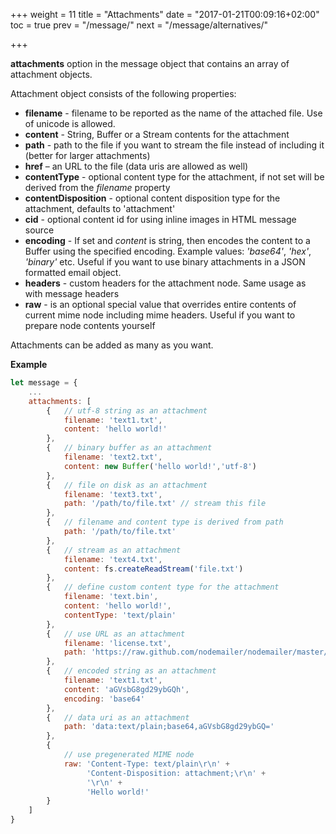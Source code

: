 +++
weight = 11
title = "Attachments"
date = "2017-01-21T00:09:16+02:00"
toc = true
prev = "/message/"
next = "/message/alternatives/"

+++

**attachments** option in the message object that contains an array of attachment objects.

Attachment object consists of the following properties:

- **filename** - filename to be reported as the name of the attached file. Use of unicode is allowed.
- **content** - String, Buffer or a Stream contents for the attachment
- **path** - path to the file if you want to stream the file instead of including it (better for larger attachments)
- **href** – an URL to the file (data uris are allowed as well)
- **contentType** - optional content type for the attachment, if not set will be derived from the *filename* property
- **contentDisposition** - optional content disposition type for the attachment, defaults to 'attachment'
- **cid** - optional content id for using inline images in HTML message source
- **encoding** - If set and *content* is string, then encodes the content to a Buffer using the specified encoding. Example values: *'base64'*, *'hex'*, *'binary'* etc. Useful if you want to use binary attachments in a JSON formatted email object.
- **headers** - custom headers for the attachment node. Same usage as with message headers
- **raw** - is an optional special value that overrides entire contents of current mime node including mime headers. Useful if you want to prepare node contents yourself

Attachments can be added as many as you want.

**Example**

```javascript
let message = {
    ...
    attachments: [
        {   // utf-8 string as an attachment
            filename: 'text1.txt',
            content: 'hello world!'
        },
        {   // binary buffer as an attachment
            filename: 'text2.txt',
            content: new Buffer('hello world!','utf-8')
        },
        {   // file on disk as an attachment
            filename: 'text3.txt',
            path: '/path/to/file.txt' // stream this file
        },
        {   // filename and content type is derived from path
            path: '/path/to/file.txt'
        },
        {   // stream as an attachment
            filename: 'text4.txt',
            content: fs.createReadStream('file.txt')
        },
        {   // define custom content type for the attachment
            filename: 'text.bin',
            content: 'hello world!',
            contentType: 'text/plain'
        },
        {   // use URL as an attachment
            filename: 'license.txt',
            path: 'https://raw.github.com/nodemailer/nodemailer/master/LICENSE'
        },
        {   // encoded string as an attachment
            filename: 'text1.txt',
            content: 'aGVsbG8gd29ybGQh',
            encoding: 'base64'
        },
        {   // data uri as an attachment
            path: 'data:text/plain;base64,aGVsbG8gd29ybGQ='
        },
        {
            // use pregenerated MIME node
            raw: 'Content-Type: text/plain\r\n' +
                 'Content-Disposition: attachment;\r\n' +
                 '\r\n' +
                 'Hello world!'
        }
    ]
}
```
